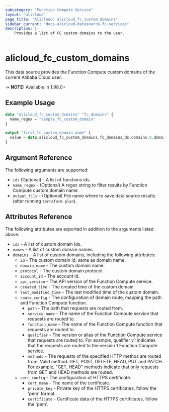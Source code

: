 ```yaml
---
subcategory: "Function Compute Service"
layout: "alicloud"
page_title: "Alicloud: alicloud_fc_custom_domains"
sidebar_current: "docs-alicloud-datasource-fc-services"
description: |-
    Provides a list of FC custom domains to the user.
---
```


# alicloud\_fc_custom_domains

This data source provides the Function Compute custom domains of the current Alibaba Cloud user.

-> **NOTE:** Available in 1.98.0+

## Example Usage

```terraform
data "alicloud_fc_custom_domains" "fc_domains" {
  name_regex = "sample_fc_custom_domain"
}

output "first_fc_custom_domain_name" {
  value = data.alicloud_fc_custom_domains.fc_domains_ds.domains.0.domain_name
}
```

## Argument Reference

The following arguments are supported:

* `ids` (Optional) - A list of functions ids.
* `name_regex` - (Optional) A regex string to filter results by Function Compute custom domain name.
* `output_file` - (Optional) File name where to save data source results (after running `terraform plan`).

## Attributes Reference

The following attributes are exported in addition to the arguments listed above:

* `ids` - A list of custom domain ids.
* `names` - A list of custom domain names.
* `domains` - A list of custom domains, including the following attributes:
  * `id` - The custom domain id, same as domain name.
  * `domain_name` - The custom domain name.
  * `protocol` - The custom domain protocol.
  * `account_id` - The account id.
  * `api_version` - The API version of the Function Compute service.
  * `created_time` - The created time of the custom domain.
  * `last_modified_time` - The last modified time of the custom domain.
  * `route_config` - The configuration of domain route, mapping the path and Function Compute function.
    * `path` - The path that requests are routed from.
    * `service_name` - The name of the Function Compute service that requests are routed to. 
    * `function_name` - The name of the Function Compute function that requests are routed to.
    * `qualifier` - The version or alias of the Function Compute service that requests are routed to. For example, qualifier v1 indicates that the requests are routed to the version 1 Function Compute service.
    * `methods` - The requests of the specified HTTP methos are routed from. Valid method: GET, POST, DELETE, HEAD, PUT and PATCH. For example, "GET, HEAD" methods indicate that only requests from GET and HEAD methods are routed.
  * `cert_config` - The configuration of HTTPS certificate.
    * `cert_name` - The name of the certificate.
    * `private_key` - Private key of the HTTPS certificates, follow the 'pem' format.
    * `certificate` - Certificate data of the HTTPS certificates, follow the 'pem'.
      